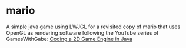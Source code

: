# mario

A simple java game using LWJGL for a revisited copy of mario that uses OpenGL as rendering software following the
YouTube series of
GamesWithGabe: [Coding a 2D Game Engine in Java](https://www.youtube.com/playlist?list=PLtrSb4XxIVbp8AKuEAlwNXDxr99e3woGE)